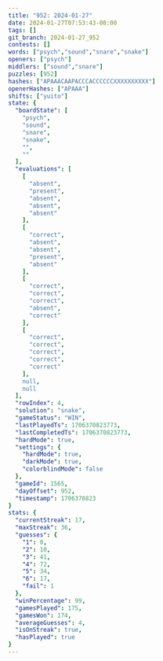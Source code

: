 ```yaml
---
title: "952: 2024-01-27"
date: 2024-01-27T07:53:43-08:00
tags: []
git_branch: 2024-01-27_952
contests: []
words: ["psych","sound","snare","snake"]
openers: ["psych"]
middlers: ["sound","snare"]
puzzles: [952]
hashes: ["APAAACAAPACCCACCCCCCXXXXXXXXXX"]
openerHashes: ["APAAA"]
shifts: ["yuito"]
state: {
  "boardState": [
    "psych",
    "sound",
    "snare",
    "snake",
    "",
    ""
  ],
  "evaluations": [
    [
      "absent",
      "present",
      "absent",
      "absent",
      "absent"
    ],
    [
      "correct",
      "absent",
      "absent",
      "present",
      "absent"
    ],
    [
      "correct",
      "correct",
      "correct",
      "absent",
      "correct"
    ],
    [
      "correct",
      "correct",
      "correct",
      "correct",
      "correct"
    ],
    null,
    null
  ],
  "rowIndex": 4,
  "solution": "snake",
  "gameStatus": "WIN",
  "lastPlayedTs": 1706370823773,
  "lastCompletedTs": 1706370823773,
  "hardMode": true,
  "settings": {
    "hardMode": true,
    "darkMode": true,
    "colorblindMode": false
  },
  "gameId": 1565,
  "dayOffset": 952,
  "timestamp": 1706370823
}
stats: {
  "currentStreak": 17,
  "maxStreak": 36,
  "guesses": {
    "1": 0,
    "2": 10,
    "3": 41,
    "4": 72,
    "5": 34,
    "6": 17,
    "fail": 1
  },
  "winPercentage": 99,
  "gamesPlayed": 175,
  "gamesWon": 174,
  "averageGuesses": 4,
  "isOnStreak": true,
  "hasPlayed": true
}
---
```

<!-- more -->
